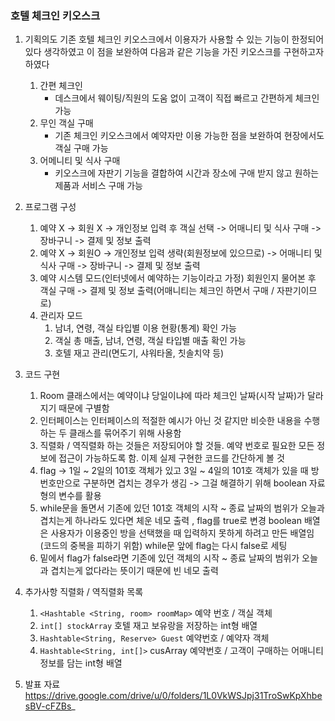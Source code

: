 ### 호텔 체크인 키오스크
1. 기획의도
   기존 호텔 체크인 키오스크에서 이용자가 사용할 수 있는 기능이 한정되어 있다 생각하였고 이 점을 보완하여 다음과 같은 기능을 가진 키오스크를 구현하고자 하였다
   1. 간편 체크인
      - 데스크에서 웨이팅/직원의 도움 없이 고객이 직접 빠르고 간편하게 체크인 가능
    1. 무인 객실 구매
       - 기존 체크인 키오스크에서 예약자만 이용 가능한 점을 보완하여 현장에서도 객실 구매 가능
      1. 어메니티 및 식사 구매
         - 키오스크에 자판기 기능을 결합하여 시간과 장소에 구애 받지 않고 원하는 제품과 서비스 구매 가능
2. 프로그램 구성

   1. 예약 X -> 회원 X -> 개인정보 입력 후 객실 선택 -> 어매니티 및 식사 구매 -> 장바구니 -> 결제 및 정보 출력
   2. 예약 X -> 회원O -> 개인정보 입력 생략(회원정보에 있으므로) -> 어매니티 및 식사 구매 -> 장바구니 -> 결제 및 정보 출력
   3. 예약 시스템 모드(인터넷에서 예약하는 기능이라고 가정) 회원인지 물어본 후 객실 구매 -> 결제 및 정보 출력(어매니티는 체크인 하면서 구매 / 자판기이므로)
   4. 관리자 모드 
      1.  남녀, 연령, 객실 타입별 이용 현황(통계) 확인 가능
      2. 객실 총 매출, 남녀, 연령, 객실 타입별 매출 확인 가능
      3. 호텔 재고 관리(면도기, 샤워타올, 칫솔치약 등)
3. 코드 구현   
   1. Room 클래스에서는 예약이냐 당일이냐에 따라 체크인 날짜(시작 날짜)가 달라지기 때문에 구별함
   2. 인터페이스는 인터페이스의 적절한 예시가 아닌 것 같지만 비슷한 내용을 수행하는 두 클래스를 묶어주기 위해 사용함
   3. 직렬화 / 역직렬화 하는 것들은 저장되어야 할 것들. 예약 번호로 필요한 모든 정보에 접근이 가능하도록 함. 이제 실제 구현한 코드를 간단하게 볼 것
   4. flag -> 1일 ~ 2일의 101호 객체가 있고 3일 ~ 4일의 101호 객체가 있을 때 방 번호만으로 구분하면 겹치는 경우가 생김 -> 그걸 해결하기 위해 boolean 자료형의 변수를 활용
   5. while문을 돌면서 기존에 있던 101호 객체의 시작 ~ 종료 날짜의 범위가 오늘과 겹치는게 하나라도 있다면 체운 네모 출력 , flag를 true로 변경 boolean 배열은 사용자가 이용중인 방을 선택했을 때 입력하지 못하게 하려고 만든 배열임(코드의 중복을 피하기 위함) while문 앞에 flag는 다시 false로 세팅
   6. 밑에서 flag가 false라면 기존에 있던 객체의 시작 ~ 종료 날짜의 범위가 오늘과 겹치는게 없다라는 뜻이기 때문에 빈 네모 출력
4. 추가사항
   직렬화 / 역직렬화 목록
   1. ```<Hashtable <String, room> roomMap>``` 예약 번호 / 객실 객체
   2. ```int[] stockArray``` 호텔 재고 보유랑을 저장하는 int형 배열
   3. ```Hashtable<String, Reserve> Guest``` 예약번호 / 예약자 객체
   4. ```Hashtable<String, int[]>``` cusArray 예약번호 / 고객이 구매하는 어매니티 정보를 담는 int형 배열

5. 발표 자료
   https://drive.google.com/drive/u/0/folders/1L0VkWSJpj31TroSwKpXhbesBV-cFZBs_
